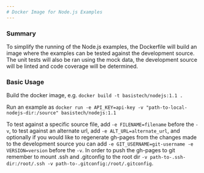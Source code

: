 ```yaml
---
# Docker Image for Node.js Examples
---
```

### Summary
To simplify the running of the Node.js examples, the Dockerfile will build an image where the examples can be tested against the development source. The unit tests will also be ran using the mock data, the development source will be linted and code coverage will be determined.

### Basic Usage
Build the docker image, e.g. `docker build -t basistech/nodejs:1.1 .`

Run an example as `docker run -e API_KEY=api-key -v "path-to-local-nodejs-dir:/source" basistech/nodejs:1.1`

To test against a specific source file, add `-e FILENAME=filename` before the `-v`, to test against an alternate url, add `-e ALT_URL=alternate_url`, and optionally if you would like to regenerate gh-pages from the changes made to the development source you can add `-e GIT_USERNAME=git-username -e VERSION=version` before the `-v`. In order to push the gh-pages to git remember to mount .ssh and .gitconfig to the root dir `-v path-to-.ssh-dir:/root/.ssh -v path-to-.gitconfig:/root/.gitconfig`.